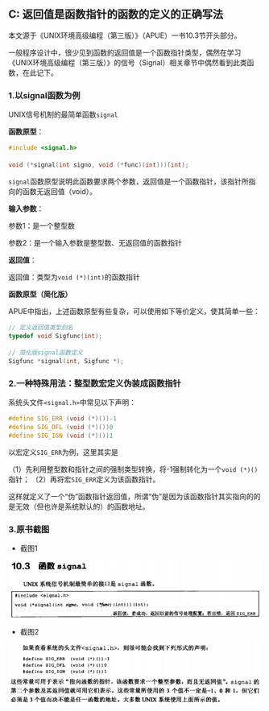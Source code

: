## C: 返回值是函数指针的函数的定义的正确写法

本文源于《UNIX环境高级编程（第三版）》（APUE）一书10.3节开头部分。

一般程序设计中，很少见到函数的返回值是一个函数指针类型，偶然在学习《UNIX环境高级编程（第三版）》的信号（Signal）相关章节中偶然看到此类函数，在此记下。

### 1.以signal函数为例

UNIX信号机制的最简单函数`signal`

**函数原型**：

```c
#include <signal.h>

void (*signal(int signo, void (*func)(int)))(int);
```

`signal`函数原型说明此函数要求两个参数，返回值是一个函数指针，该指针所指向的函数无返回值（void）。

**输入参数**：

参数1：是一个整型数

参数2：是一个输入参数是整型数、无返回值的函数指针

**返回值**：

返回值：类型为`void (*)(int)`的函数指针

**函数原型（简化版）**

APUE中指出，上述函数原型有些复杂，可以使用如下等价定义，使其简单一些：

```c
// 定义返回值类型别名
typedef void Sigfunc(int);

// 简化版signal函数定义
Sigfunc *signal(int, Sigfunc *);
```

### 2.一种特殊用法：整型数宏定义伪装成函数指针

系统头文件`<signal.h>`中常见以下声明：

```c
#define SIG_ERR (void (*)())-1
#define SIG_DFL (void (*)())0
#define SIG_IGN (void (*)())1
```

以宏定义`SIG_ERR`为例，这里其实是

（1）先利用整型数和指针之间的强制类型转换，将-1强制转化为一个`void (*)()`指针；
（2）再将宏`SIG_ERR`定义为该函数指针。

这样就定义了一个“伪”函数指针返回值，所谓“伪”是因为该函数指针其实指向的的是无效（但也许是系统默认的）的函数地址。

### 3.原书截图

* 截图1

![](/assets/c021_001.PNG)

* 截图2

![](/assets/c021_002.PNG)

